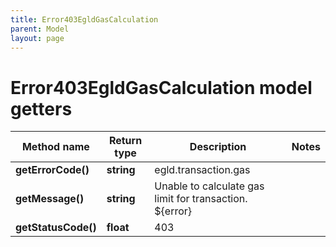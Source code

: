 ```yaml
---
title: Error403EgldGasCalculation
parent: Model
layout: page
---
```


# Error403EgldGasCalculation model getters

Method name | Return type | Description | Notes
------------ | ------------- | ------------- | -------------
**getErrorCode()** | **string** | egld.transaction.gas |
**getMessage()** | **string** | Unable to calculate gas limit for transaction. ${error} |
**getStatusCode()** | **float** | 403 |

